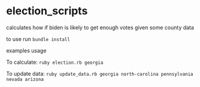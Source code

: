 # election_scripts
calculates how if biden is likely to get enough votes given some county data

to use run
`bundle install`

examples usage

To calculate: `ruby election.rb georgia`

To update data: `ruby update_data.rb georgia north-carolina pennsylvania nevada arizona`
